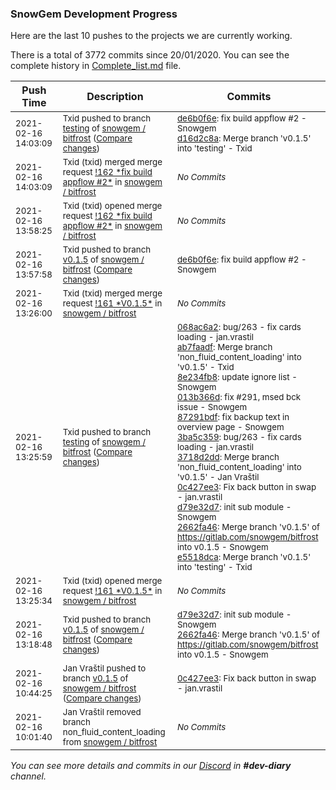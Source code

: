 
### SnowGem Development Progress

Here are the last 10 pushes to the projects we are currently working.

There is a total of 3772 commits since 20/01/2020. You can see the complete history in
 [Complete_list.md](Complete_list.md) file.

| Push Time | Description | Commits |
| --- | --- | --- |
| <sub>2021-02-16 14:03:09</sub> | <sub>Txid pushed to branch [testing](https://gitlab.com/snowgem/bitfrost/commits/testing) of [snowgem / bitfrost](https://gitlab.com/snowgem/bitfrost) ([Compare changes](https://gitlab.com/snowgem/bitfrost/compare/e5518dcabe51aecd62f66435fd6ce0b3ad5c2cdc...d16d2c8a2236de5f8ecff9c39940cb288ab912e9))</sub> | <sub>[de6b0f6e](https://gitlab.com/snowgem/bitfrost/-/commit/de6b0f6e7aa54ffee23a527da6108ac9eed98784): fix build appflow #2 - Snowgem<br>[d16d2c8a](https://gitlab.com/snowgem/bitfrost/-/commit/d16d2c8a2236de5f8ecff9c39940cb288ab912e9): Merge branch 'v0.1.5' into 'testing' - Txid</sub> |
| <sub>2021-02-16 14:03:09</sub> | <sub>Txid (txid) merged merge request [\!162 \*fix build appflow \#2\*](https://gitlab.com/snowgem/bitfrost/-/merge_requests/162) in [snowgem / bitfrost](https://gitlab.com/snowgem/bitfrost)</sub> | <sub>_No Commits_</sub> |
| <sub>2021-02-16 13:58:25</sub> | <sub>Txid (txid) opened merge request [\!162 \*fix build appflow \#2\*](https://gitlab.com/snowgem/bitfrost/-/merge_requests/162) in [snowgem / bitfrost](https://gitlab.com/snowgem/bitfrost)</sub> | <sub>_No Commits_</sub> |
| <sub>2021-02-16 13:57:58</sub> | <sub>Txid pushed to branch [v0\.1\.5](https://gitlab.com/snowgem/bitfrost/commits/v0.1.5) of [snowgem / bitfrost](https://gitlab.com/snowgem/bitfrost) ([Compare changes](https://gitlab.com/snowgem/bitfrost/compare/2662fa46525d2228c654436fbc779322524d0df5...de6b0f6e7aa54ffee23a527da6108ac9eed98784))</sub> | <sub>[de6b0f6e](https://gitlab.com/snowgem/bitfrost/-/commit/de6b0f6e7aa54ffee23a527da6108ac9eed98784): fix build appflow #2 - Snowgem</sub> |
| <sub>2021-02-16 13:26:00</sub> | <sub>Txid (txid) merged merge request [\!161 \*V0\.1\.5\*](https://gitlab.com/snowgem/bitfrost/-/merge_requests/161) in [snowgem / bitfrost](https://gitlab.com/snowgem/bitfrost)</sub> | <sub>_No Commits_</sub> |
| <sub>2021-02-16 13:25:59</sub> | <sub>Txid pushed to branch [testing](https://gitlab.com/snowgem/bitfrost/commits/testing) of [snowgem / bitfrost](https://gitlab.com/snowgem/bitfrost) ([Compare changes](https://gitlab.com/snowgem/bitfrost/compare/ce9e000ea36bf0b5fa429d1e928414283d6178c9...e5518dcabe51aecd62f66435fd6ce0b3ad5c2cdc))</sub> | <sub>[068ac6a2](https://gitlab.com/snowgem/bitfrost/-/commit/068ac6a266393f24c3f51544fa8aa0ce75069d4b): bug/263 - fix cards loading - jan.vrastil<br>[ab7faadf](https://gitlab.com/snowgem/bitfrost/-/commit/ab7faadf8c5bb28407a3608bed40b1a3a0179168): Merge branch 'non_fluid_content_loading' into 'v0.1.5' - Txid<br>[8e234fb8](https://gitlab.com/snowgem/bitfrost/-/commit/8e234fb811b48e5be19c25dfd50c3b2436436275): update ignore list - Snowgem<br>[013b366d](https://gitlab.com/snowgem/bitfrost/-/commit/013b366d037ca471b006a3e2d0a42076c387c44e): fix #291, msed bck issue - Snowgem<br>[87291bdf](https://gitlab.com/snowgem/bitfrost/-/commit/87291bdf8d48755d5bebf2514b9ac6c6764107ad): fix backup text in overview page - Snowgem<br>[3ba5c359](https://gitlab.com/snowgem/bitfrost/-/commit/3ba5c35952b5488cea9892113f90f3ed37ca7b67): bug/263 - fix cards loading - jan.vrastil<br>[3718d2dd](https://gitlab.com/snowgem/bitfrost/-/commit/3718d2dda6a6cb891e6fd7982764dda3440f4387): Merge branch 'non_fluid_content_loading' into 'v0.1.5' - Jan Vraštil<br>[0c427ee3](https://gitlab.com/snowgem/bitfrost/-/commit/0c427ee3bc11a8af7c2ad5cf40d792822897d16a): Fix back button in swap - jan.vrastil<br>[d79e32d7](https://gitlab.com/snowgem/bitfrost/-/commit/d79e32d7a29cbd955810b2b06393bf6a63f9c759): init sub module - Snowgem<br>[2662fa46](https://gitlab.com/snowgem/bitfrost/-/commit/2662fa46525d2228c654436fbc779322524d0df5): Merge branch 'v0.1.5' of https://gitlab.com/snowgem/bitfrost into v0.1.5 - Snowgem<br>[e5518dca](https://gitlab.com/snowgem/bitfrost/-/commit/e5518dcabe51aecd62f66435fd6ce0b3ad5c2cdc): Merge branch 'v0.1.5' into 'testing' - Txid</sub> |
| <sub>2021-02-16 13:25:34</sub> | <sub>Txid (txid) opened merge request [\!161 \*V0\.1\.5\*](https://gitlab.com/snowgem/bitfrost/-/merge_requests/161) in [snowgem / bitfrost](https://gitlab.com/snowgem/bitfrost)</sub> | <sub>_No Commits_</sub> |
| <sub>2021-02-16 13:18:48</sub> | <sub>Txid pushed to branch [v0\.1\.5](https://gitlab.com/snowgem/bitfrost/commits/v0.1.5) of [snowgem / bitfrost](https://gitlab.com/snowgem/bitfrost) ([Compare changes](https://gitlab.com/snowgem/bitfrost/compare/0c427ee3bc11a8af7c2ad5cf40d792822897d16a...2662fa46525d2228c654436fbc779322524d0df5))</sub> | <sub>[d79e32d7](https://gitlab.com/snowgem/bitfrost/-/commit/d79e32d7a29cbd955810b2b06393bf6a63f9c759): init sub module - Snowgem<br>[2662fa46](https://gitlab.com/snowgem/bitfrost/-/commit/2662fa46525d2228c654436fbc779322524d0df5): Merge branch 'v0.1.5' of https://gitlab.com/snowgem/bitfrost into v0.1.5 - Snowgem</sub> |
| <sub>2021-02-16 10:44:25</sub> | <sub>Jan Vraštil pushed to branch [v0\.1\.5](https://gitlab.com/snowgem/bitfrost/commits/v0.1.5) of [snowgem / bitfrost](https://gitlab.com/snowgem/bitfrost) ([Compare changes](https://gitlab.com/snowgem/bitfrost/compare/3718d2dda6a6cb891e6fd7982764dda3440f4387...0c427ee3bc11a8af7c2ad5cf40d792822897d16a))</sub> | <sub>[0c427ee3](https://gitlab.com/snowgem/bitfrost/-/commit/0c427ee3bc11a8af7c2ad5cf40d792822897d16a): Fix back button in swap - jan.vrastil</sub> |
| <sub>2021-02-16 10:01:40</sub> | <sub>Jan Vraštil removed branch non_fluid_content_loading from [snowgem / bitfrost](https://gitlab.com/snowgem/bitfrost)</sub> | <sub>_No Commits_</sub> |

_You can see more details and commits in our [Discord](https://discord.gg/zumGnbg) in **#dev-diary** channel._
